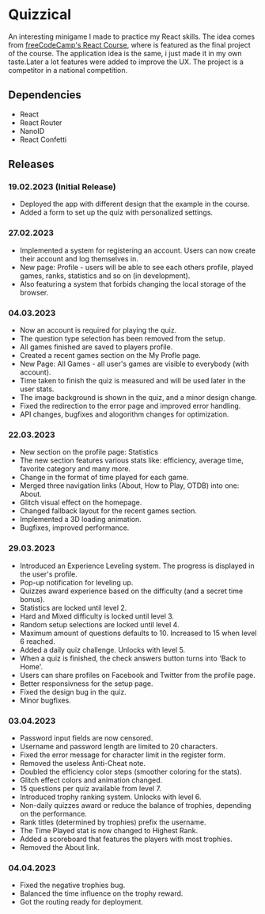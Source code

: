 # Quizzical
An interesting minigame I made to practice my React skills. The idea comes from [freeCodeCamp's React Course](https://www.youtube.com/watch?v=bMknfKXIFA8&t), where is featured as the final project of the course. The application idea is the same, i just made it in my own taste.Later a lot features were added to improve the UX. The project is a competitor in a national competition.

## Dependencies
- React 
- React Router
- NanoID
- React Confetti

## Releases
### 19.02.2023 (Initial Release)
- Deployed the app with different design that the example in the course.
- Added a form to set up the quiz with personalized settings.
### 27.02.2023
- Implemented a system for registering an account. Users can now create their account and log themselves in.
- New page: Profile - users will be able to see each others profile, played games, ranks, statistics and so on (in development).
- Also featuring a system that forbids changing the local storage of the browser.
### 04.03.2023
- Now an account is required for playing the quiz.
- The question type selection has been removed from the setup.
- All games finished are saved to players profile.
- Created a recent games section on the My Profle page.
- New Page: All Games - all user's games are visible to everybody (with account).
- Time taken to finish the quiz is measured and will be used later in the user stats.
- The image background is shown in the quiz, and a minor design change.
- Fixed the redirection to the error page and improved error handling.
- API changes, bugfixes and alogorithm changes for optimization.
### 22.03.2023
- New section on the profile page: Statistics
- The new section features various stats like: efficiency, average time, favorite category and many more.
- Change in the format of time played for each game.
- Merged three navigation links (About, How to Play, OTDB) into one: About.
- Glitch visual effect on the homepage.
- Changed fallback layout for the recent games section.
- Implemented a 3D loading animation.
- Bugfixes, improved performance.
### 29.03.2023
- Introduced an Experience Leveling system. The progress is displayed in the user's profile.
- Pop-up notification for leveling up.
- Quizzes award experience based on the difficulty (and a secret time bonus).
- Statistics are locked until level 2.
- Hard and Mixed difficulty is locked until level 3.
- Random setup selections are locked until level 4.
- Maximum amount of questions defaults to 10. Increased to 15 when level 6 reached.
- Added a daily quiz challenge. Unlocks with level 5.
- When a quiz is finished, the check answers button turns into 'Back to Home'.
- Users can share profiles on Facebook and Twitter from the profile page.
- Better responsivness for the setup page.
- Fixed the design bug in the quiz.
- Minor bugfixes.
### 03.04.2023
- Password input fields are now censored.
- Username and password length are limited to 20 characters.
- Fixed the error message for character limit in the register form.
- Removed the useless Anti-Cheat note.
- Doubled the efficiency color steps (smoother coloring for the stats).
- Glitch effect colors and animation changed.
- 15 questions per quiz available from level 7.
- Introduced trophy ranking system. Unlocks with level 6.
- Non-daily quizzes award or reduce the balance of trophies, depending on the performance.
- Rank titles (determined by trophies) prefix the username.
- The Time Played stat is now changed to Highest Rank.
- Added a scoreboard that features the players with most trophies.
- Removed the About link.
### 04.04.2023
- Fixed the negative trophies bug.
- Balanced the time influence on the trophy reward.
- Got the routing ready for deployment.